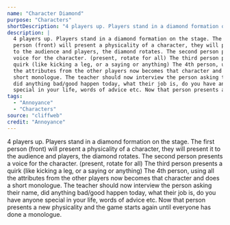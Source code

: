 ```yaml
---
name: "Character Diamond"
purpose: "Characters"
shortDescription: "4 players up. Players stand in a diamond formation on the stage. The first person (front) will present a physicality of a character, they will present it to the audience and players, the diamond rotates. The second person presents a voice for the character. (present, rotate for all) The third person presents a quirk (like kicking a leg, or a saying or anything) The 4th person, using all the attributes from the other players now becomes that character and does a short monologue. The teacher should now interview the person asking their name, did anything bad/good happen today, what their job is, do you have anyone special in your life, words of advice etc. Now that person presents a new physicality and the game starts again until everyone has done a monologue."
description: |
  4 players up. Players stand in a diamond formation on the stage. The first
  person (front) will present a physicality of a character, they will present it
  to the audience and players, the diamond rotates. The second person presents a
  voice for the character. (present, rotate for all) The third person presents a
  quirk (like kicking a leg, or a saying or anything) The 4th person, using all
  the attributes from the other players now becomes that character and does a
  short monologue. The teacher should now interview the person asking their name,
  did anything bad/good happen today, what their job is, do you have anyone
  special in your life, words of advice etc. Now that person presents a new…
tags:
  - "Annoyance"
  - "Characters"
source: "cliffweb"
credit: "Annoyance"
---
```


4 players up.
Players stand in a diamond formation on the stage.
The first person (front) will present a physicality of a character, they will present it to the audience and players, the diamond rotates.
The second person presents a voice for the character. (present, rotate for all)
The third person presents a quirk (like kicking a leg, or a saying or anything)
The 4th person, using all the attributes from the other players now becomes that character and does a short monologue. The teacher should now interview the person asking their name, did anything bad/good happen today, what their job is, do you have anyone special in your life, words of advice etc.
Now that person presents a new physicality and the game starts again until everyone has done a monologue.
